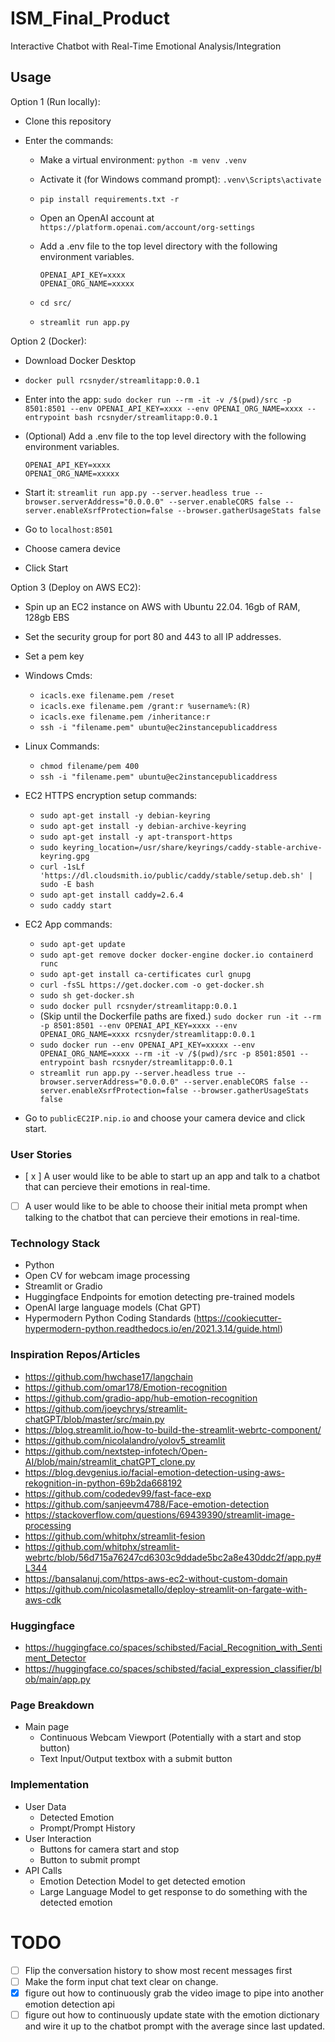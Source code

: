 # ISM_Final_Product

Interactive Chatbot with Real-Time Emotional Analysis/Integration

## Usage

Option 1 (Run locally):

- Clone this repository
- Enter the commands:

  - Make a virtual environment: `python -m venv .venv`
  - Activate it (for Windows command prompt): `.venv\Scripts\activate`
  - `pip install requirements.txt -r`
  - Open an OpenAI account at `https://platform.openai.com/account/org-settings`
  - Add a .env file to the top level directory with the following environment variables.

    ```
    OPENAI_API_KEY=xxxx
    OPENAI_ORG_NAME=xxxxx
    ```

  - `cd src/`
  - `streamlit run app.py`

Option 2 (Docker):

- Download Docker Desktop
- `docker pull rcsnyder/streamlitapp:0.0.1`
- Enter into the app: `sudo docker run --rm -it -v /$(pwd)/src -p 8501:8501 --env OPENAI_API_KEY=xxxx --env OPENAI_ORG_NAME=xxxx --entrypoint bash rcsnyder/streamlitapp:0.0.1`
- (Optional) Add a .env file to the top level directory with the following environment variables.

  ```
  OPENAI_API_KEY=xxxx
  OPENAI_ORG_NAME=xxxxx

  ```

- Start it: `streamlit run app.py --server.headless true --browser.serverAddress="0.0.0.0" --server.enableCORS false --server.enableXsrfProtection=false --browser.gatherUsageStats false`
- Go to `localhost:8501`
- Choose camera device
- Click Start

Option 3 (Deploy on AWS EC2):

- Spin up an EC2 instance on AWS with Ubuntu 22.04. 16gb of RAM, 128gb EBS
- Set the security group for port 80 and 443 to all IP addresses.
- Set a pem key
- Windows Cmds:
  - `icacls.exe filename.pem /reset`
  - `icacls.exe filename.pem /grant:r %username%:(R)`
  - `icacls.exe filename.pem /inheritance:r`
  - `ssh -i "filename.pem" ubuntu@ec2instancepublicaddress`
- Linux Commands:
  - `chmod filename/pem 400`
  - `ssh -i "filename.pem" ubuntu@ec2instancepublicaddress`
- EC2 HTTPS encryption setup commands:
  - `sudo apt-get install -y debian-keyring`
  - `sudo apt-get install -y debian-archive-keyring`
  - `sudo apt-get install -y apt-transport-https`
  - `sudo keyring_location=/usr/share/keyrings/caddy-stable-archive-keyring.gpg`
  - `curl -1sLf 'https://dl.cloudsmith.io/public/caddy/stable/setup.deb.sh' | sudo -E bash`
  - `sudo apt-get install caddy=2.6.4`
  - `sudo caddy start`
- EC2 App commands:

  - `sudo apt-get update`
  - `sudo apt-get remove docker docker-engine docker.io containerd runc`
  - `sudo apt-get install ca-certificates curl gnupg`
  - `curl -fsSL https://get.docker.com -o get-docker.sh`
  - `sudo sh get-docker.sh`
  - `sudo docker pull rcsnyder/streamlitapp:0.0.1`
  - (Skip until the Dockerfile paths are fixed.) `sudo docker run -it --rm -p 8501:8501 --env OPENAI_API_KEY=xxxx --env OPENAI_ORG_NAME=xxxx rcsnyder/streamlitapp:0.0.1`
  - `sudo docker run --env OPENAI_API_KEY=xxxxx --env OPENAI_ORG_NAME=xxxx --rm -it -v /$(pwd)/src -p 8501:8501 --entrypoint bash rcsnyder/streamlitapp:0.0.1`
  - `streamlit run app.py --server.headless true --browser.serverAddress="0.0.0.0" --server.enableCORS false --server.enableXsrfProtection=false --browser.gatherUsageStats false`

- Go to `publicEC2IP.nip.io` and choose your camera device and click start.

### User Stories

- [ x ] A user would like to be able to start up an app and talk to a chatbot that can percieve their emotions in real-time.
- [ ] A user would like to be able to choose their initial meta prompt when talking to the chatbot that can percieve their emotions in real-time.

### Technology Stack

- Python
- Open CV for webcam image processing
- Streamlit or Gradio
- Huggingface Endpoints for emotion detecting pre-trained models
- OpenAI large language models (Chat GPT)
- Hypermodern Python Coding Standards (<https://cookiecutter-hypermodern-python.readthedocs.io/en/2021.3.14/guide.html>)

### Inspiration Repos/Articles

- <https://github.com/hwchase17/langchain>
- <https://github.com/omar178/Emotion-recognition>
- <https://github.com/gradio-app/hub-emotion-recognition>
- <https://github.com/joeychrys/streamlit-chatGPT/blob/master/src/main.py>
- <https://blog.streamlit.io/how-to-build-the-streamlit-webrtc-component/>
- <https://github.com/nicolalandro/yolov5_streamlit>
- <https://github.com/nextstep-infotech/Open-AI/blob/main/streamlit_chatGPT_clone.py>
- <https://blog.devgenius.io/facial-emotion-detection-using-aws-rekognition-in-python-69b2da668192>
- <https://github.com/codedev99/fast-face-exp>
- <https://github.com/sanjeevm4788/Face-emotion-detection>
- <https://stackoverflow.com/questions/69439390/streamlit-image-processing>
- <https://github.com/whitphx/streamlit-fesion>
- <https://github.com/whitphx/streamlit-webrtc/blob/56d715a76247cd6303c9ddade5bc2a8e430ddc2f/app.py#L344>
- <https://bansalanuj.com/https-aws-ec2-without-custom-domain>
- <https://github.com/nicolasmetallo/deploy-streamlit-on-fargate-with-aws-cdk>

### Huggingface

- <https://huggingface.co/spaces/schibsted/Facial_Recognition_with_Sentiment_Detector>
- <https://huggingface.co/spaces/schibsted/facial_expression_classifier/blob/main/app.py>

### Page Breakdown

- Main page
  - Continuous Webcam Viewport (Potentially with a start and stop button)
  - Text Input/Output textbox with a submit button

### Implementation

- User Data
  - Detected Emotion
  - Prompt/Prompt History
- User Interaction
  - Buttons for camera start and stop
  - Button to submit prompt
- API Calls
  - Emotion Detection Model to get detected emotion
  - Large Language Model to get response to do something with the detected emotion

# TODO

- [ ] Flip the conversation history to show most recent messages first
- [ ] Make the form input chat text clear on change.
- [x] figure out how to continuously grab the video image to pipe into another emotion detection api
- [ ] figure out how to continuously update state with the emotion dictionary and wire it up to the chatbot prompt with the average since last updated.
